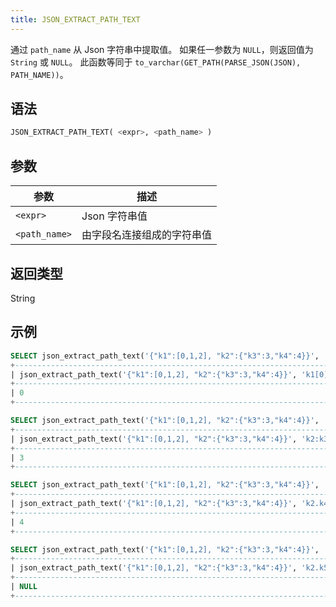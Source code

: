 ```yaml
---
title: JSON_EXTRACT_PATH_TEXT
---
```


通过 `path_name` 从 Json 字符串中提取值。
如果任一参数为 `NULL`，则返回值为 `String` 或 `NULL`。
此函数等同于 `to_varchar(GET_PATH(PARSE_JSON(JSON), PATH_NAME))`。

## 语法

```sql
JSON_EXTRACT_PATH_TEXT( <expr>, <path_name> )
```

## 参数

| 参数          | 描述                                                         |
|---------------|-------------------------------------------------------------|
| `<expr>`      | Json 字符串值                                               |
| `<path_name>` | 由字段名连接组成的字符串值                                   |

## 返回类型

String

## 示例

```sql
SELECT json_extract_path_text('{"k1":[0,1,2], "k2":{"k3":3,"k4":4}}', 'k1[0]');
+-------------------------------------------------------------------------+
| json_extract_path_text('{"k1":[0,1,2], "k2":{"k3":3,"k4":4}}', 'k1[0]') |
+-------------------------------------------------------------------------+
| 0                                                                       |
+-------------------------------------------------------------------------+

SELECT json_extract_path_text('{"k1":[0,1,2], "k2":{"k3":3,"k4":4}}', 'k2:k3');
+-------------------------------------------------------------------------+
| json_extract_path_text('{"k1":[0,1,2], "k2":{"k3":3,"k4":4}}', 'k2:k3') |
+-------------------------------------------------------------------------+
| 3                                                                       |
+-------------------------------------------------------------------------+

SELECT json_extract_path_text('{"k1":[0,1,2], "k2":{"k3":3,"k4":4}}', 'k2.k4');
+-------------------------------------------------------------------------+
| json_extract_path_text('{"k1":[0,1,2], "k2":{"k3":3,"k4":4}}', 'k2.k4') |
+-------------------------------------------------------------------------+
| 4                                                                       |
+-------------------------------------------------------------------------+

SELECT json_extract_path_text('{"k1":[0,1,2], "k2":{"k3":3,"k4":4}}', 'k2.k5');
+-------------------------------------------------------------------------+
| json_extract_path_text('{"k1":[0,1,2], "k2":{"k3":3,"k4":4}}', 'k2.k5') |
+-------------------------------------------------------------------------+
| NULL                                                                    |
+-------------------------------------------------------------------------+
```